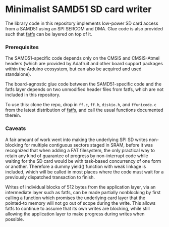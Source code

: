 # Minimalist SAMD51 SD card writer

The library code in this repository implements low-power SD card access from a SAMD51 using an SPI SERCOM and DMA. Glue code is also provided such that [fatfs](http://elm-chan.org/fsw/ff/) can be layered on top of it.

### Prerequisites

The SAMD51-specific code depends only on the CMSIS and CMSIS-Atmel headers (which are provided by Adafruit and other board support packages within the Arduino ecosystem, but can also be acquired and used standalone).

The board-agnostic glue code between the SAMD51-specific code and the fatfs layer depends on two unmodified header files from fatfs, which are not included in this repository.

To use this: clone the repo, drop in `ff.c`, `ff.h`, `diskio.h`, and `ffunicode.c` from the latest distribution of [fatfs](http://elm-chan.org/fsw/ff/), and call the usual functions documented therein.

### Caveats

A fair amount of work went into making the underlying SPI SD writes non-blocking for multiple contiguous sectors staged in SRAM, before it was recognized that when adding a FAT filesystem, the only practical way to retain any kind of guarantee of progress by non-interrupt code while waiting for the SD card would be with task-based concurrency of one form or another. Therefore a dummy yield() function with weak linkage is included, which will be called in most places where the code must wait for a previously dispatched transaction to finish.

Writes of individual blocks of 512 bytes from the application layer, via an intermediate layer such as fatfs, can be made partially nonblocking by first calling a function which promises the underlying card layer that the pointed-to memory will not go out of scope during the write. This allows fatfs to continue to assume that its own writes are blocking, while still allowing the application layer to make progress during writes when possible.
